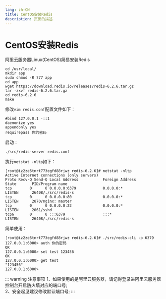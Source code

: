 ```yaml
---
lang: zh-CN
title: CentOS安装Redis
description: 页面的描述
---
```


# CentOS安装Redis

阿里云服务器Linux(CentOS)简易安装Redis

```shell
cd /usr/local/
mkdir app
sudo chmod -R 777 app
cd app
wget https://download.redis.io/releases/redis-6.2.6.tar.gz
tar -zxvf redis-6.2.6.tar.gz
cd redis-6.2.6
make
```

修改`vim redis.conf`配置文件如下：
```shell
#bind 127.0.0.1 -::1
daemonize yes
appendonly yes
requirepass 你的密码
```

启动：
```shell
./src/redis-server redis.conf 
```

执行`netstat -nltp`如下：
```shell
[root@iz2ze5tnrt773egfd88rjwz redis-6.2.6]# netstat -nltp
Active Internet connections (only servers)
Proto Recv-Q Send-Q Local Address           Foreign Address         State       PID/Program name    
tcp        0      0 0.0.0.0:6379            0.0.0.0:*               LISTEN      26408/./src/redis-s 
tcp        0      0 0.0.0.0:80              0.0.0.0:*               LISTEN      2870/nginx: master  
tcp        0      0 0.0.0.0:22              0.0.0.0:*               LISTEN      2061/sshd           
tcp6       0      0 :::6379                 :::*                    LISTEN      26408/./src/redis-s 
```

简单使用：
```shell
[root@iz2ze5tnrt773egfd88rjwz redis-6.2.6]# ./src/redis-cli -p 6379
127.0.0.1:6000> auth 你的密码
OK
127.0.0.1:6000> set test 123456
OK
127.0.0.1:6000> get test
"123456"
127.0.0.1:6000> 
```


::: warning 注意事项
1、如果使用的是阿里云服务器，请记得登录进阿里云服务器控制台开启防火墙对应的端口号;  
2、安全起见建议修改默认端口号;
:::


<Comment></Comment>
